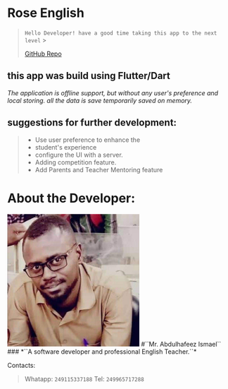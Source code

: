 # Rose English

> `Hello Developer! have a good time taking this app to the next level` >
>
> [GitHub Repo](https://github.com/Alwasil-Software/english-language-games-app)

## this app was build using Flutter/Dart

_The application is offline support, but without any user's preference and local storing. all the data is save temporarily saved on memory._

## suggestions for further development:

> - Use user preference to enhance the
> - student's experience
> - configure the UI with a server.
> - Adding competition feature.
> - Add Parents and Teacher Mentoring feature

# About the Developer:

<img src="img.jpg" alt="Image" width="300" height="300">
<!-- ![alt text](img.jpg) -->
#``Mr. Abdulhafeez Ismael``
### *``A software developer and professional English Teacher.``*

Contacts:

> Whatapp: `249115337188`
> Tel: `249965717288`
